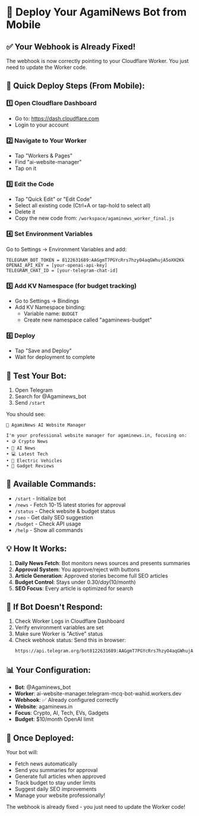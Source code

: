 # 📱 Deploy Your AgamiNews Bot from Mobile

## ✅ Your Webhook is Already Fixed!
The webhook is now correctly pointing to your Cloudflare Worker. You just need to update the Worker code.

## 🚀 Quick Deploy Steps (From Mobile):

### 1️⃣ Open Cloudflare Dashboard
- Go to: https://dash.cloudflare.com
- Login to your account

### 2️⃣ Navigate to Your Worker
- Tap "Workers & Pages"
- Find "ai-website-manager"
- Tap on it

### 3️⃣ Edit the Code
- Tap "Quick Edit" or "Edit Code"
- Select all existing code (Ctrl+A or tap-hold to select all)
- Delete it
- Copy the new code from: `/workspace/agaminews_worker_final.js`

### 4️⃣ Set Environment Variables
Go to Settings → Environment Variables and add:

```
TELEGRAM_BOT_TOKEN = 8122631689:AAGgmT7PGYcRrs7hzyO4aqGWhujA5oXH2Kk
OPENAI_API_KEY = [your-openai-api-key]
TELEGRAM_CHAT_ID = [your-telegram-chat-id]
```

### 5️⃣ Add KV Namespace (for budget tracking)
- Go to Settings → Bindings
- Add KV Namespace binding:
  - Variable name: `BUDGET`
  - Create new namespace called "agaminews-budget"

### 6️⃣ Deploy
- Tap "Save and Deploy"
- Wait for deployment to complete

## 📱 Test Your Bot:

1. Open Telegram
2. Search for @Agaminews_bot
3. Send `/start`

You should see:
```
🤖 AgamiNews AI Website Manager

I'm your professional website manager for agaminews.in, focusing on:
• 🪙 Crypto News
• 🤖 AI News
• 💻 Latest Tech
• 🚗 Electric Vehicles
• 📱 Gadget Reviews
```

## 🎯 Available Commands:

- `/start` - Initialize bot
- `/news` - Fetch 10-15 latest stories for approval
- `/status` - Check website & budget status
- `/seo` - Get daily SEO suggestion
- `/budget` - Check API usage
- `/help` - Show all commands

## 💡 How It Works:

1. **Daily News Fetch**: Bot monitors news sources and presents summaries
2. **Approval System**: You approve/reject with buttons
3. **Article Generation**: Approved stories become full SEO articles
4. **Budget Control**: Stays under $0.30/day ($10/month)
5. **SEO Focus**: Every article is optimized for search

## 🔧 If Bot Doesn't Respond:

1. Check Worker Logs in Cloudflare Dashboard
2. Verify environment variables are set
3. Make sure Worker is "Active" status
4. Check webhook status: Send this in browser:
   ```
   https://api.telegram.org/bot8122631689:AAGgmT7PGYcRrs7hzyO4aqGWhujA5oXH2Kk/getWebhookInfo
   ```

## 📊 Your Configuration:

- **Bot**: @Agaminews_bot
- **Worker**: ai-website-manager.telegram-mcq-bot-wahid.workers.dev
- **Webhook**: ✅ Already configured correctly
- **Website**: agaminews.in
- **Focus**: Crypto, AI, Tech, EVs, Gadgets
- **Budget**: $10/month OpenAI limit

## 🎉 Once Deployed:

Your bot will:
- Fetch news automatically
- Send you summaries for approval
- Generate full articles when approved
- Track budget to stay under limits
- Suggest daily SEO improvements
- Manage your website professionally!

The webhook is already fixed - you just need to update the Worker code!